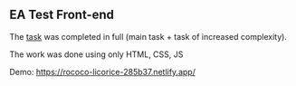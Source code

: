 ## EA Test Front-end

The [task](https://docs.google.com/document/d/1GPItQp07Cr-F6g1vnNp1VtbWz4lOV8jXaER5zwFtaQs/edit) was completed in full (main task + task of increased complexity).

The work was done using only HTML, CSS, JS

Demo: https://rococo-licorice-285b37.netlify.app/
